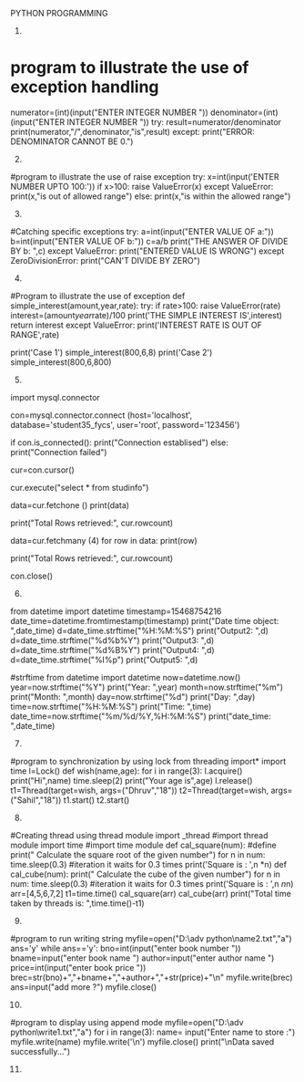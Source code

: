 PYTHON PROGRAMMING 

1.

# program to illustrate the use of exception handling
numerator=(int)(input("ENTER INTEGER NUMBER "))
denominator=(int)(input("ENTER INTEGER NUMBER "))
try:
    result=numerator/denominator
    print(numerator,"/",denominator,"is",result)
except:
    print("ERROR:  DENOMINATOR CANNOT BE 0.")

2.

#program to illustrate the use of raise exception
try:
    x=int(input('ENTER NUMBER UPTO 100:'))
    if x>100:
          raise ValueError(x)
except ValueError:
    print(x,"is out of allowed range")
else:
    print(x,"is within the allowed range")

3.

#Catching specific exceptions
try:
    a=int(input("ENTER VALUE OF a:"))
    b=int(input("ENTER VALUE OF b:"))
    c=a/b
    print("THE ANSWER OF DIVIDE BY b: ",c)
except ValueError:
    print("ENTERED VALUE IS WRONG")
except ZeroDivisionError:
    print("CAN'T DIVIDE BY ZERO")

4.

#Program to illustrate the use of exception
def simple_interest(amount,year,rate):
    try:
        if rate>100:
            raise ValueError(rate)
        interest=(amount*year*rate)/100
        print('THE SIMPLE INTEREST IS',interest)
        return interest
    except ValueError:
        print('INTEREST RATE IS OUT OF RANGE',rate)

print('Case 1')
simple_interest(800,6,8)
print('Case 2')
simple_interest(800,6,800)

5.

import mysql.connector

con=mysql.connector.connect (host='localhost', database='student35_fycs', user='root', password='123456')

if con.is_connected():
    print("Connection establised")
else:
     print("Connection failed")

cur=con.cursor()

cur.execute("select * from studinfo")

data=cur.fetchone ()
print(data)

print("Total Rows retrieved:", cur.rowcount)

data=cur.fetchmany (4) 
for row in data:
    print(row)

print("Total Rows retrieved:", cur.rowcount)

con.close()

6.

from datetime import datetime
timestamp=15468754216
date_time=datetime.fromtimestamp(timestamp)
print("Date time object: ",date_time)
d=date_time.strftime("%H:%M:%S")
print("Output2: ",d)
d=date_time.strftime("%d%b%Y")
print("Output3: ",d)
d=date_time.strftime("%d%B%Y")
print("Output4: ",d)
d=date_time.strftime("%I%p")
print("Output5: ",d)

#strftime
from datetime import datetime
now=datetime.now()
year=now.strftime("%Y")
print("Year: ",year)
month=now.strftime("%m")
print("Month: ",month)
day=now.strftime("%d")
print("Day: ",day)
time=now.strftime("%H:%M:%S")
print("Time: ",time)
date_time=now.strftime("%m/%d/%Y,%H:%M:%S")
print("date_time: ",date_time)

7.

#program to synchronization by using lock
from threading import*
import time
l=Lock()
def wish(name,age):
    for i in range(3):
        l.acquire()
        print("Hi",name)
        time.sleep(2)
        print("Your age is",age)
        l.release()
t1=Thread(target=wish, args=("Dhruv","18"))
t2=Thread(target=wish, args=("Sahil","18"))
t1.start()
t2.start()          

8.

#Creating thread using thread module
import _thread    #import thread module
import time      #import time module
def cal_square(num):  #define
    print(" Calculate the square root of the given number")
    for n in num:
       time.sleep(0.3)      #iteration it waits for 0.3 times
       print('Square is : ',n *n)
def cal_cube(num):
    print(" Calculate the cube of the given number")
    for n in num:
       time.sleep(0.3)      #iteration it waits for 0.3 times
       print('Square is : ',n *n*n)
arr=[4,5,6,7,2]
t1=time.time()
cal_square(arr)
cal_cube(arr)
print("Total time taken by threads is: ",time.time()-t1)

9.

#program to run writing string
myfile=open("D:\\adv python\\name2.txt","a")
ans='y'
while ans=='y':
    bno=int(input("enter book number "))
    bname=input("enter book name  ")
    author=input("enter author name ")
    price=int(input("enter book price "))
    brec=str(bno)+","+bname+","+author+","+str(price)+"\n"
    myfile.write(brec)
    ans=input("add more ?")
myfile.close()

10.

#program to display using append mode
myfile=open("D:\\adv python\\write1.txt","a")
for i in range(3):
    name= input("Enter name to store :")
    myfile.write(name)
    myfile.write('\n')
myfile.close()
print("\nData saved successfully...")

11.


